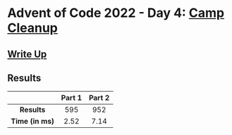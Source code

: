 # Advent of Code 2022 - Day 4: [Camp Cleanup](https://adventofcode.com/2022/day/4)

## [Write Up](https://codingap.github.io/advent-of-code/writeups/2022/day04)

## Results

|                  | **Part 1** | **Part 2** |
| :--------------: | :--------: | :--------: |
|   **Results**    | 595 | 952 |
| **Time (in ms)** | 2.52 | 7.14 |
